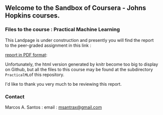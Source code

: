 ## Welcome to the Sandbox of Coursera - Johns Hopkins courses. 

### Files to the course : Practical Machine Learning 

This Landpage is under construction and presently you will find the report to the peer-graded assignment in this link :

[report in PDF format](https://github.com/msantrax/coursera_johns_hopkins/blob/main/PracticalML/pml_asgn.pdf):

Unfortunately, the html version generated by knitr become too big to display on Github, but all the files to this course may be found at the subdirectory `PracticalML`of this repository.
 
I'd like to thank you very much to be reviewing this report. 



### Contact

Marcos A. Santos : email : msantrax@gmail.com




